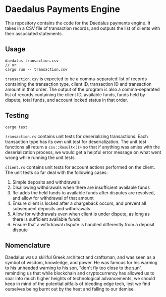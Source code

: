 # Daedalus Payments Engine

This repository contains the code for the Daedalus payments engine. It takes in a CSV file of transaction records, and outputs the list of clients with their associated statements.

## Usage

```
daedalus transaction.csv
// or
cargo run -- transaction.csv
```

`transaction.csv` is expected to be a comma-separated list of records containing the transaction type, client ID, transaction ID and transaction amount in that order. The output of the program is also a comma-separated list of records containing the client ID, available funds, funds held by dispute, total funds, and account locked status in that order.

## Testing

```
cargo test
```

`transaction.rs` contains unit tests for deserializing transactions. Each transaction type has its own unit test for deserialization. The unit test functions all return a `csv::Result<()>` so that if anything was amiss with the deserialization process, we would get a helpful error message on what went wrong while running the unit tests.

`client.rs` contains unit tests for account actions performed on the client. The unit tests so far deal with the following cases:

1. Simple deposits and withdrawals
2. Disallowing withdrawals when there are insufficient available funds
3. Re-adds the held funds to available funds after disputes are resolved, and allow for withdrawal of that amount
4. Ensure client is locked after a chargeback occurs, and prevent all subsequent deposits and withdrawals
5. Allow for withdrawals even when client is under dispute, as long as there is sufficient available funds
6. Ensure that a withdrawal dispute is handled differently from a deposit dispute

## Nomenclature
Daedalus was a skillful Greek architect and craftsman, and was seen as a symbol of wisdom, knowledge, and power. He was famous for his warning to his unheeded warning to his son, "don't fly too close to the sun", reminding us that while blockchain and cryptocurrency has allowed us to soar into much higher heights of technological advancements, we should keep in mind of the potential pitfalls of bleeding edge tech, lest we find ourselves being burnt out by the heat and falling to our demise.

